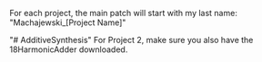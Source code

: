 For each project, the main patch will start with my last name: "Machajewski_[Project Name]"

"# AdditiveSynthesis" 
For Project 2, make sure you also have the 18HarmonicAdder downloaded.
